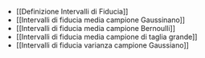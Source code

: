 - [[Definizione Intervalli di Fiducia]]
- [[Intervalli di fiducia media campione Gaussinano]]
- [[Intervalli di fiducia media campione Bernoulli]]
- [[Intervalli di fiducia media campione di taglia grande]]
- [[Intervalli di fiducia varianza campione Gaussiano]]